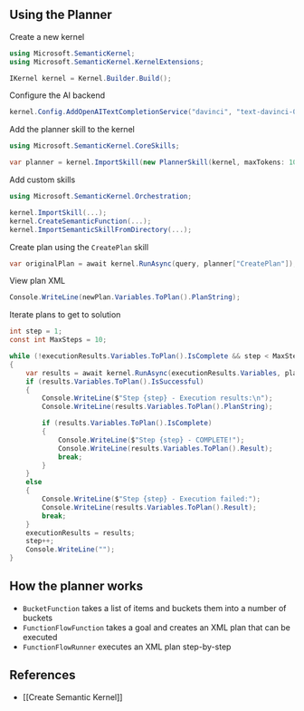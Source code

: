 ## Using the Planner

Create a new kernel
```csharp
using Microsoft.SemanticKernel;
using Microsoft.SemanticKernel.KernelExtensions;

IKernel kernel = Kernel.Builder.Build();
```

Configure the AI backend
```csharp
kernel.Config.AddOpenAITextCompletionService("davinci", "text-davinci-003", apiKey, orgId);
```

Add the planner skill to the kernel
```csharp
using Microsoft.SemanticKernel.CoreSkills;

var planner = kernel.ImportSkill(new PlannerSkill(kernel, maxTokens: 1024));
```

Add custom skills
```csharp
using Microsoft.SemanticKernel.Orchestration;

kernel.ImportSkill(...);
kernel.CreateSemanticFunction(...);
kernel.ImportSemanticSkillFromDirectory(...);
```

Create plan using the `CreatePlan` skill
```csharp
var originalPlan = await kernel.RunAsync(query, planner["CreatePlan"]);
```

View plan XML
```csharp
Console.WriteLine(newPlan.Variables.ToPlan().PlanString);
```

Iterate plans to get to solution
```csharp
int step = 1;
const int MaxSteps = 10;

while (!executionResults.Variables.ToPlan().IsComplete && step < MaxSteps)
{
    var results = await kernel.RunAsync(executionResults.Variables, planner["ExecutePlan"]);
    if (results.Variables.ToPlan().IsSuccessful)
    {
        Console.WriteLine($"Step {step} - Execution results:\n");
        Console.WriteLine(results.Variables.ToPlan().PlanString);

        if (results.Variables.ToPlan().IsComplete)
        {
            Console.WriteLine($"Step {step} - COMPLETE!");
            Console.WriteLine(results.Variables.ToPlan().Result);
            break;
        }
    }
    else
    {
        Console.WriteLine($"Step {step} - Execution failed:");
        Console.WriteLine(results.Variables.ToPlan().Result);
        break;
    }
    executionResults = results;
    step++;
    Console.WriteLine("");
}
```

## How the planner works

- `BucketFunction` takes a list of items and buckets them into a number of buckets
- `FunctionFlowFunction` takes a goal and creates an XML plan that can be executed
- `FunctionFlowRunner` executes an XML plan step-by-step

## References

- [[Create Semantic Kernel]]